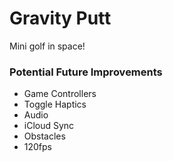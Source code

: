 # Gravity Putt

Mini golf in space!

### Potential Future Improvements

-   Game Controllers
-   Toggle Haptics
-   Audio
-   iCloud Sync
-   Obstacles
-   120fps
